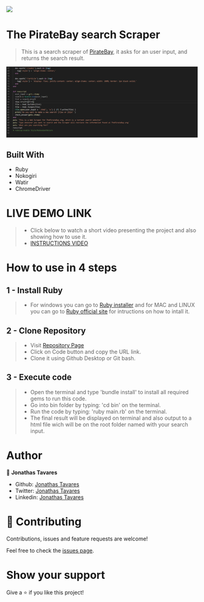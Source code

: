 ![](https://img.shields.io/badge/Microverse-blueviolet)

# The PirateBay search Scraper

> This is a search scraper of [PirateBay](https://thepiratebay.org/index.html), it asks for an user input, and returns the search result.

![screenshot](/screenshot.jpg)

## Built With

- Ruby
- Nokogiri
- Watir
- ChromeDriver

# LIVE DEMO LINK

>- Click below to watch a short video presenting the project and also showing how to use it.
>- [INSTRUCTIONS VIDEO](https://www.loom.com/share/cd8054e1c1b046b2b4af7212d263c0cc)

# How to use in 4 steps

## 1 - Install Ruby

>- For windows you can go to [Ruby installer](https://rubyinstaller.org/) and for MAC and LINUX you can go to [Ruby official site](https://www.ruby-lang.org/en/downloads/) for intructions on how to intall it.

## 2 - Clone Repository

>- Visit [Repository Page](https://github.com/jonathastavares/Ruby-Scraper)
>- Click on Code button and copy the URL link.
>- Clone it using Github Desktop or Git bash.

## 3 - Execute code

>- Open the terminal and type 'bundle install' to install all required gems to run this code.
>- Go into bin folder by typing: 'cd bin' on the terminal.
>- Run the code by typing: 'ruby main.rb' on the terminal.
>- The final result will be displayed on terminal and also output to a html file wich will be on the root folder named with your search input.

# Author

👤 **Jonathas Tavares**

- Github: [Jonathas Tavares](https://github.com/jonathastavares)
- Twitter: [Jonathas Tavares](https://twitter.com/jhstavares)
- Linkedin: [Jonathas Tavares](https://www.linkedin.com/in/jonathas-tavares-24b8bba3/)

# 🤝 Contributing

Contributions, issues and feature requests are welcome!

Feel free to check the [issues page](https://github.com/jonathastavares/Ruby-Scraper/issues).

# Show your support

Give a ⭐️ if you like this project!
